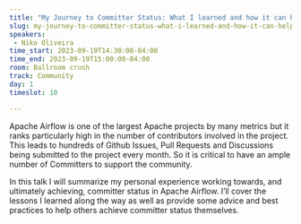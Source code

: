```yaml
---
title: "My Journey to Committer Status: What I learned and how it can help you"
slug: my-journey-to-committer-status-what-i-learned-and-how-it-can-help-you
speakers:
 - Niko Oliveira
time_start: 2023-09-19T14:30:00-04:00
time_end: 2023-09-19T15:00:00-04:00
room: Ballroom crush
track: Community
day: 1
timeslot: 10

---
```


Apache Airflow is one of the largest Apache projects by many metrics but it ranks particularly high in the number of contributors involved in the project. This leads to hundreds of Github Issues, Pull Requests and Discussions being submitted to the project every month. So it is critical to have an ample number of Committers to support the community. 
 
 
 
 In this talk I will summarize my personal experience working towards, and ultimately achieving, committer status in Apache Airflow. I’ll cover the lessons I learned along the way as well as provide some advice and best practices to help others achieve committer status themselves.